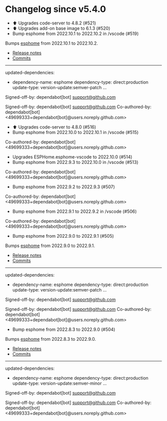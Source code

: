 # Changelog since v5.4.0
- ⬆️ Upgrades code-server to 4.8.2 (#521) 
- ⬆️ Upgrades add-on base image to 6.1.3 (#520) 
- Bump esphome from 2022.10.1 to 2022.10.2 in /vscode (#519)

Bumps [esphome](https://github.com/esphome/esphome) from 2022.10.1 to 2022.10.2.
- [Release notes](https://github.com/esphome/esphome/releases)
- [Commits](https://github.com/esphome/esphome/compare/2022.10.1...2022.10.2)

---
updated-dependencies:
- dependency-name: esphome
  dependency-type: direct:production
  update-type: version-update:semver-patch
...

Signed-off-by: dependabot[bot] <support@github.com>

Signed-off-by: dependabot[bot] <support@github.com>
Co-authored-by: dependabot[bot] <49699333+dependabot[bot]@users.noreply.github.com> 
- ⬆️ Upgrades code-server to 4.8.0 (#516) 
- Bump esphome from 2022.10.0 to 2022.10.1 in /vscode (#515)

Co-authored-by: dependabot[bot] <49699333+dependabot[bot]@users.noreply.github.com> 
- Upgrades ESPHome.esphome-vscode to 2022.10.0 (#514) 
- Bump esphome from 2022.9.3 to 2022.10.0 in /vscode (#513)

Co-authored-by: dependabot[bot] <49699333+dependabot[bot]@users.noreply.github.com> 
- Bump esphome from 2022.9.2 to 2022.9.3 (#507)

Co-authored-by: dependabot[bot] <49699333+dependabot[bot]@users.noreply.github.com> 
- Bump esphome from 2022.9.1 to 2022.9.2 in /vscode (#506)

Co-authored-by: dependabot[bot] <49699333+dependabot[bot]@users.noreply.github.com> 
- Bump esphome from 2022.9.0 to 2022.9.1 (#505)

Bumps [esphome](https://github.com/esphome/esphome) from 2022.9.0 to 2022.9.1.
- [Release notes](https://github.com/esphome/esphome/releases)
- [Commits](https://github.com/esphome/esphome/compare/2022.9.0...2022.9.1)

---
updated-dependencies:
- dependency-name: esphome
  dependency-type: direct:production
  update-type: version-update:semver-patch
...

Signed-off-by: dependabot[bot] <support@github.com>

Signed-off-by: dependabot[bot] <support@github.com>
Co-authored-by: dependabot[bot] <49699333+dependabot[bot]@users.noreply.github.com> 
- Bump esphome from 2022.8.3 to 2022.9.0 (#504)

Bumps [esphome](https://github.com/esphome/esphome) from 2022.8.3 to 2022.9.0.
- [Release notes](https://github.com/esphome/esphome/releases)
- [Commits](https://github.com/esphome/esphome/compare/2022.8.3...2022.9.0)

---
updated-dependencies:
- dependency-name: esphome
  dependency-type: direct:production
  update-type: version-update:semver-minor
...

Signed-off-by: dependabot[bot] <support@github.com>

Signed-off-by: dependabot[bot] <support@github.com>
Co-authored-by: dependabot[bot] <49699333+dependabot[bot]@users.noreply.github.com> 
